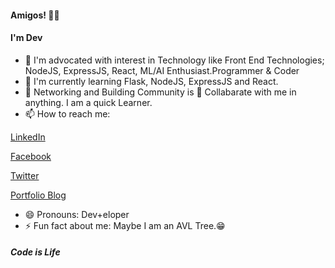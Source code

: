 #### Amigos! 👨‍💻

#### I'm Dev

- 🔭 I'm advocated with interest in Technology like Front End Technologies; NodeJS, ExpressJS, React, ML/AI Enthusiast.Programmer & Coder
- 🌱 I'm currently learning Flask, NodeJS, ExpressJS and React.
- 👯 Networking and Building Community is 💖 Collabarate with me in anything. I am a quick Learner.
- 📫 How to reach me:

[LinkedIn](https://www.linkedin.com/in/idevprakaash)

[Facebook](https://www.facebook.com/beliked3v)

[Twitter](https://www/twitter.com/devtweeets)

[Portfolio Blog](https://www.codewithhdev.github.io)
    
- 😄 Pronouns: Dev+eloper
- ⚡ Fun fact about me: Maybe I am an AVL Tree.😁


##### _Code is Life_
